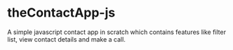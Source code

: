 # theContactApp-js
A simple javascript contact app in scratch which contains features like filter list, view contact details and make a call.
